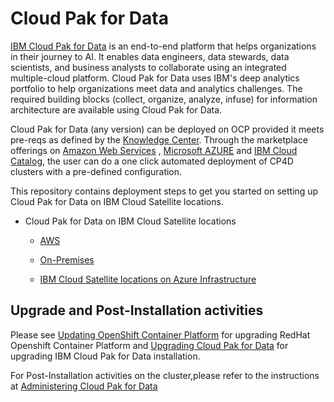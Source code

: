 # Cloud Pak for Data

[IBM Cloud Pak for Data](https://www.ibm.com/ca-en/products/cloud-pak-for-data) is an end-to-end platform that helps organizations in their journey to AI. It enables data engineers, data stewards, data scientists, and business analysts to collaborate using an integrated multiple-cloud platform. Cloud Pak for Data uses IBM's deep analytics portfolio to help organizations meet data and analytics challenges. The required building blocks (collect, organize, analyze, infuse) for information architecture are available using Cloud Pak for Data.

Cloud Pak for Data (any version) can be deployed on OCP provided it meets pre-reqs as defined by the [Knowledge Center](https://www.ibm.com/docs/en/cloud-paks/cp-data).
Through the marketplace offerings on [Amazon Web Services](https://aws.amazon.com/marketplace/search/results?searchTerms=cloud+pak+for+data&CREATOR=5a98c23f-75fb-4910-9b82-f94ce8e3f06d&filters=CREATOR) ,  [Microsoft AZURE](https://azuremarketplace.microsoft.com/en-us/marketplace/apps?search=cloud%20pak%20for%20data&page=1) and [IBM Cloud Catalog](https://cloud.ibm.com/catalog/content/ibm-cp-datacore-6825cc5d-dbf8-4ba2-ad98-690e6f221701-global), the user can do a one click automated deployment of CP4D clusters with a pre-defined configuration.

This repository contains deployment steps to get you started on setting up Cloud Pak for Data on IBM Cloud Satellite locations.

- Cloud Pak for Data on IBM Cloud Satellite locations

	- [AWS](./ibmcloud-satellite/aws)

	- [On-Premises](./ibmcloud-satellite/on-premises)
	
	- [IBM Cloud Satellite locations on Azure Infrastructure](./azure/README.md)


## Upgrade and Post-Installation activities

Please see  [Updating OpenShift Container Platform](https://docs.openshift.com/container-platform/4.10/updating/index.html) for upgrading RedHat Openshift Container Platform and [Upgrading Cloud Pak for Data](https://www.ibm.com/docs/en/cloud-paks/cp-data/4.5.x?topic=upgrading) for upgrading IBM Cloud Pak for Data installation.

For Post-Installation activities on the cluster,please refer to the instructions at  [Administering Cloud Pak for Data](https://www.ibm.com/docs/en/cloud-paks/cp-data/4.5.x?topic=administering)




